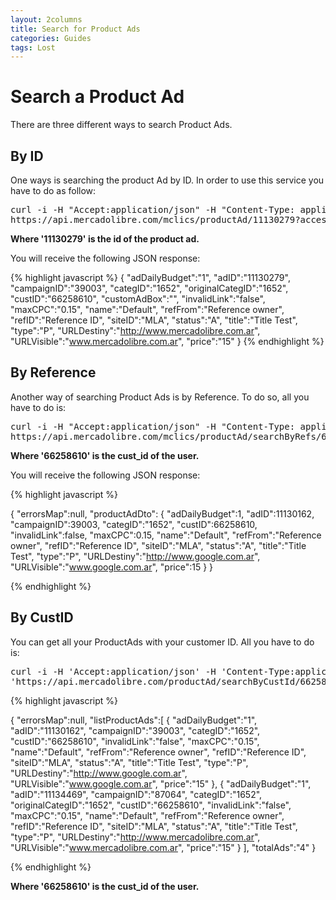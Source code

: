 ```yaml
---
layout: 2columns
title: Search for Product Ads
categories: Guides
tags: Lost
---
```


# Search a Product Ad
There are three different ways to search Product Ads. 

## By ID
One ways is searching the product Ad by ID. In order to use this service you have to do as follow:

<pre class="terminal">
curl -i -H "Accept:application/json" -H "Content-Type: application/json"
https://api.mercadolibre.com/mclics/productAd/11130279?access_token=$ACCESS_TOKEN  
</pre>

**Where '11130279' is the id of the product ad.**

You will receive the following JSON response:

{% highlight javascript %}
{
	"adDailyBudget":"1",
	"adID":"11130279",
	"campaignID":"39003",
	"categID":"1652",
	"originalCategID":"1652",
	"custID":"66258610",
	"customAdBox":"",
	"invalidLink":"false",
	"maxCPC":"0.15",
	"name":"Default",
	"refFrom":"Reference owner",
	"refID":"Reference ID",
	"siteID":"MLA",
	"status":"A",
	"title":"Title Test",
	"type":"P",
	"URLDestiny":"http://www.mercadolibre.com.ar",
	"URLVisible":"www.mercadolibre.com.ar",
	"price":"15"
}
{% endhighlight %}

## By Reference
Another way of searching Product Ads is by Reference. To do so, all you have to do is:

<pre class="terminal">
curl -i -H "Accept:application/json" -H "Content-Type: application/json"
https://api.mercadolibre.com/mclics/productAd/searchByRefs/66258610?refFrom=Reference%20owner&refId=Reference%20ID&access_token=$ACCESS_TOKEN  
</pre>

**Where '66258610' is the cust_id of the user.**

You will receive the following JSON response:

{% highlight javascript %}

{
	"errorsMap":null,
	"productAdDto":
	{
		"adDailyBudget":1,
		"adID":11130162,
		"campaignID":39003,
		"categID":"1652",
		"custID":66258610,
		"invalidLink":false,
		"maxCPC":0.15,
		"name":"Default",
		"refFrom":"Reference owner",
		"refID":"Reference ID",
		"siteID":"MLA",
		"status":"A",
		"title":"Title Test",
		"type":"P",
		"URLDestiny":"http://www.google.com.ar",
		"URLVisible":"www.google.com.ar",
		"price":15
	}
}

{% endhighlight %}

## By CustID
You can get all your ProductAds with your customer ID. All you have to do is:

<pre class="terminal">
curl -i -H 'Accept:application/json' -H 'Content-Type:application/json'
'https://api.mercadolibre.com/productAd/searchByCustId/66258610?access_token=$ACCESS_TOKEN'
</pre>

{% highlight javascript %}

{
	"errorsMap":null,
	"listProductAds":[
		{
			"adDailyBudget":"1",
			"adID":"11130162",
			"campaignID":"39003",
			"categID":"1652",
			"custID":"66258610",
			"invalidLink":"false",
			"maxCPC":"0.15",
			"name":"Default",
			"refFrom":"Reference owner",
			"refID":"Reference ID",
			"siteID":"MLA",
			"status":"A",
			"title":"Title Test",
			"type":"P",
			"URLDestiny":"http://www.google.com.ar",
			"URLVisible":"www.google.com.ar",
			"price":"15"
		},
		{
			"adDailyBudget":"1",
			"adID":"11134469",
			"campaignID":"87064",
			"categID":"1652",
			"originalCategID":"1652",
			"custID":"66258610",
			"invalidLink":"false",
			"maxCPC":"0.15",
			"name":"Default",
			"refFrom":"Reference owner",
			"refID":"Reference ID",
			"siteID":"MLA",
			"status":"A",
			"title":"Title Test",
			"type":"P",
			"URLDestiny":"http://www.mercadolibre.com.ar",
			"URLVisible":"www.mercadolibre.com.ar",
			"price":"15"
		}
	],
	"totalAds":"4"
}

{% endhighlight %}

**Where '66258610' is the cust_id of the user.**